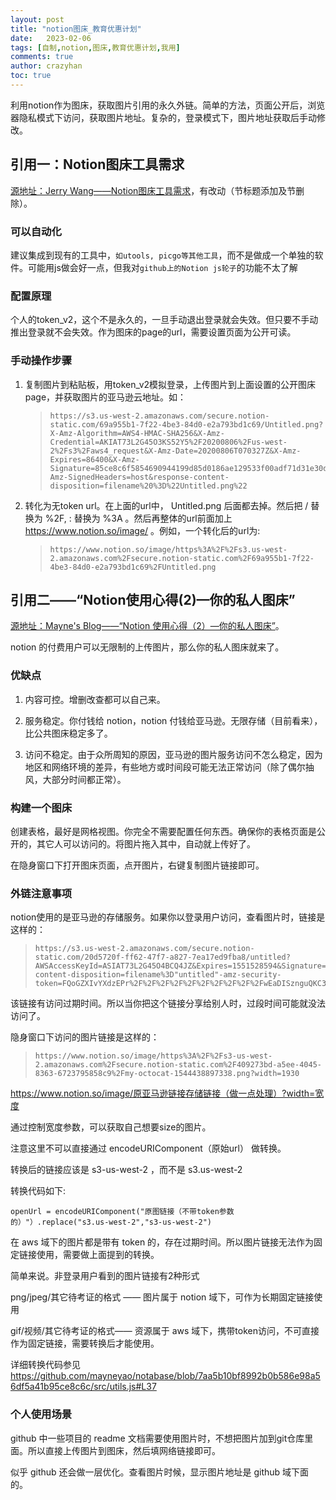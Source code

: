 ```yaml
---
layout: post
title: "notion图床_教育优惠计划"
date:   2023-02-06
tags: [自制,notion,图床,教育优惠计划,我用]
comments: true
author: crazyhan
toc: true
---
```


利用notion作为图床，获取图片引用的永久外链。简单的方法，页面公开后，浏览器隐私模式下访问，获取图片地址。复杂的，登录模式下，图片地址获取后手动修改。

<!-- more -->

## 引用一：Notion图床工具需求

[源地址：Jerry Wang——Notion图床工具需求](https://jerryw.cn/notion%E5%9B%BE%E5%BA%8A%E5%B7%A5%E5%85%B7%E9%9C%80%E6%B1%82)，有改动（节标题添加及节删除）。

### 可以自动化

建议集成到现有的工具中，`如utools, picgo等其他工具`，而不是做成一个单独的软件。可能用js做会好一点，但我对`github上的Notion js轮子`的功能不太了解

### 配置原理

个人的token_v2，这个不是永久的，一旦手动退出登录就会失效。但只要不手动推出登录就不会失效。作为图床的page的url，需要设置页面为公开可读。

### 手动操作步骤

1. 复制图片到粘贴板，用token_v2模拟登录，上传图片到上面设置的公开图床page，并获取图片的亚马逊云地址。如：

    >```url
    >https://s3.us-west-2.amazonaws.com/secure.notion-static.com/69a955b1-7f22-4be3-84d0-e2a793bd1c69/Untitled.png?X-Amz-Algorithm=AWS4-HMAC-SHA256&X-Amz-Credential=AKIAT73L2G45O3KS52Y5%2F20200806%2Fus-west-2%2Fs3%2Faws4_request&X-Amz-Date=20200806T070327Z&X-Amz-Expires=86400&X-Amz-Signature=85ce8c6f5854690944199d85d0186ae129533f00adf71d31e30dccfd2e342722&X-Amz-SignedHeaders=host&response-content-disposition=filename%20%3D%22Untitled.png%22
    >```

2. 转化为无token url。在上面的url中， Untitled.png 后面都去掉。然后把 / 替换为 %2F, : 替换为 %3A 。然后再整体的url前面加上<https://www.notion.so/image/> 。例如，一个转化后的url为:

    >```url
    >https://www.notion.so/image/https%3A%2F%2Fs3.us-west-2.amazonaws.com%2Fsecure.notion-static.com%2F69a955b1-7f22-4be3-84d0-e2a793bd1c69%2FUntitled.png
    >```

## 引用二——“Notion使用心得(2)—你的私人图床”

[源地址：Mayne's Blog——“Notion 使用心得（2）—你的私人图床”](https://gine.me/posts/0f9bfeceeaad42649ef70c54d8fdffa6)。

notion 的付费用户可以无限制的上传图片，那么你的私人图床就来了。

### 优缺点

1. 内容可控。增删改查都可以自己来。

2. 服务稳定。你付钱给 notion，notion 付钱给亚马逊。无限存储（目前看来），比公共图床稳定多了。

3. 访问不稳定。由于众所周知的原因，亚马逊的图片服务访问不怎么稳定，因为地区和网络环境的差异，有些地方或时间段可能无法正常访问（除了偶尔抽风，大部分时间都正常）。

### 构建一个图床

创建表格，最好是网格视图。你完全不需要配置任何东西。确保你的表格页面是公开的，其它人可以访问的。将图片拖入其中，自动就上传好了。

在隐身窗口下打开图床页面，点开图片，右键复制图片链接即可。

### 外链注意事项

notion使用的是亚马逊的存储服务。如果你以登录用户访问，查看图片时，链接是这样的：

>```url
>https://s3.us-west-2.amazonaws.com/secure.notion-static.com/20d5720f-ff62-47f7-a827-7ea17ed9fba8/untitled?AWSAccessKeyId=ASIAT73L2G45O4BCQ4JZ&Expires=1551528594&Signature=Ns%2BKYeSR%2FBhkezc8MF8lPNgnTow%3D&response-content-disposition=filename%3D"untitled"-amz-security-token=FQoGZXIvYXdzEPr%2F%2F%2F%2F%2F%2F%2F%2F%2F%2FwEaDISznguQKC3MwayxlCK3A%2BV3a%2FMYCX09A8pvHzq3xXZzYC4d6x9zYYOrFqFAps0Yj8dgwL3eSQxH9NOpGc3OXjF0YFfcnhPp2U4p6XVKtAAi4lMsotKtrIGmqWBwEFbwSr%2FE9wueXOAv4UJMsL%2BPZyIdzwvkGR7PlGV9ftDozBPOHmHJApi7MxzehqWKlF9A%2FIoCKAGzvcQldSMJSbE%2FMkEksPeW1215McWUYP%2Fn%2FnpPi8hqWw5GqA3bnNZ%2BSxLe2eFKTJtByC%2FtkDsqTTqlmLo7HJqfN4RmyvHw11V6tuuL25lmr3C1mnhjaN1ZNoN1opmalcwcRj%2F1UmDprDRbhVCgq%2FIgtq4XPuubROk5V%2FQyCq9MS%2FYeeqAn2lsSAdFBEmmUrRSz1v%2Fa1SuwasPirZuMOrYi2fs4zAlByK5dYsoPRCwKzjCg7oDfa2%2BpkKl0rqHEx8WhEHvgK%2F7BZmCIHmuaqX1ppQ4ZGum22RFecYnO7xx1cbTmbBUuK3MGRGCUxsG0vXqWldD13kpMFlVsR7VXa3RaJHKZMfr8nbjnbJWvTKfGPDKamcJCAaKjcngbW9mETi%2B%2BvT%2FQf9WOSKzmkWMWFD4uoTYoqt3j4wU%3D
>```

该链接有访问过期时间。所以当你把这个链接分享给别人时，过段时间可能就没法访问了。

隐身窗口下访问的图片链接是这样的：

>```url
>https://www.notion.so/image/https%3A%2F%2Fs3-us-west-2.amazonaws.com%2Fsecure.notion-static.com%2F409273bd-a5ee-4045-8363-6723795858c9%2Fmy-octocat-1544438897338.png?width=1930
>```

<https://www.notion.so/image/原亚马逊链接存储链接（做一点处理）?width=宽度>

通过控制宽度参数，可以获取自己想要size的图片。

注意这里不可以直接通过 encodeURIComponent（原始url） 做转换。

转换后的链接应该是 s3-us-west-2 ，而不是 s3.us-west-2

转换代码如下:

```url
openUrl = encodeURIComponent("原图链接（不带token参数的）"）.replace("s3.us-west-2","s3-us-west-2")
```

在 aws 域下的图片都是带有 token 的，存在过期时间。所以图片链接无法作为固定链接使用，需要做上面提到的转换。

简单来说。非登录用户看到的图片链接有2种形式

png/jpeg/其它待考证的格式 —— 图片属于 notion 域下，可作为长期固定链接使用

gif/视频/其它待考证的格式—— 资源属于 aws 域下，携带token访问，不可直接作为固定链接，需要转换后才能使用。

详细转换代码参见<https://github.com/mayneyao/notabase/blob/7aa5b10bf8992b0b586e98a56df5a41b95ce8c6c/src/utils.js#L37>

### 个人使用场景

github 中一些项目的 readme 文档需要使用图片时，不想把图片加到git仓库里面。所以直接上传图片到图床，然后填网络链接即可。

似乎 github 还会做一层优化。查看图片时候，显示图片地址是 github 域下面的。

